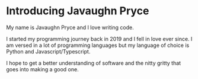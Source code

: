 # Introducing Javaughn Pryce
My name is Javaughn Pryce and I love writing code.

I started my programming journey back in 2019 and I fell in love ever since. I am versed in a lot of programming languages but my language of choice is Python and Javascript/Typescript.

I hope to get a better understanding of software and the nitty gritty that goes into making a good one.